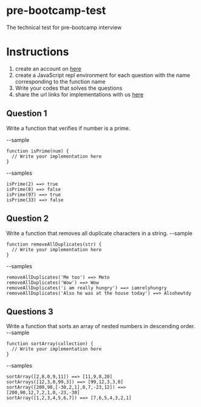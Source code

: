 # pre-bootcamp-test
The technical test for pre-bootcamp interview

# Instructions
1. create an account on [here](https://repl.it)
2. create a JavaScript repl environment for each question with the name corresponding to the function name
3. Write your codes that solves the questions
4. share the url links for implementations with us [here](https://forms.gle/azGag2sGQD9agc2C6)


## Question 1
Write a function that verifies if number is a prime.

--sample 
```
function isPrime(num) {
  // Write your implementation here
}
```
--samples
```
isPrime(2) ==> true
isPrime(8) ==> false
isPrime(97) ==> true
isPrime(33) ==> false
```

## Question 2
Write a function that removes all duplicate characters in a string.
--sample 
```
function removeAllDuplicates(str) {
  // Write your implementation here
}
```
--samples
```
removeAllDuplicates('Me too') ==> Meto
removeAllDuplicates('Wow') ==> Wow
removeAllDuplicates('i am really hungry') ==> iamrelyhungry
removeAllDuplicates('Also he was at the house today') ==> Alsohewtdy 
```

## Questions 3
Write a function that sorts an array of nested numbers in descending order.
--sample 
```
function sortArray(collection) {
  // Write your implementation here
}
```
--samples
```
sortArray([2,8,0,9,11]) ==> [11,9,8,20]
sortArrays([12,3,0,99,3]) ==> [99,12,3,3,0]
sortArray([200,90,[-30,2,1],0,7,-23,12]) ==> [200,90,12,7,2,1,0,-23,-30]
sortArray([1,2,3,4,5,6,7]) ==> [7,6,5,4,3,2,1] 
```
